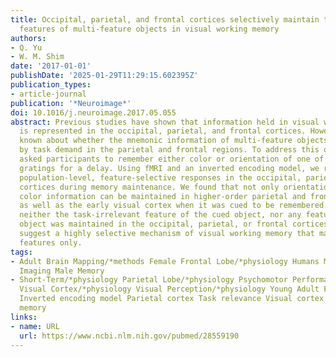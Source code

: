 ```yaml
---
title: Occipital, parietal, and frontal cortices selectively maintain task-relevant
  features of multi-feature objects in visual working memory
authors:
- Q. Yu
- W. M. Shim
date: '2017-01-01'
publishDate: '2025-01-29T11:29:15.602395Z'
publication_types:
- article-journal
publication: '*Neuroimage*'
doi: 10.1016/j.neuroimage.2017.05.055
abstract: Previous studies have shown that information held in visual working memory
  is represented in the occipital, parietal, and frontal cortices. However, less is
  known about whether the mnemonic information of multi-feature objects is modulated
  by task demand in the parietal and frontal regions. To address this question, we
  asked participants to remember either color or orientation of one of the two colored
  gratings for a delay. Using fMRI and an inverted encoding model, we reconstructed
  population-level, feature-selective responses in the occipital, parietal and frontal
  cortices during memory maintenance. We found that not only orientation but also
  color information can be maintained in higher-order parietal and frontal cortices
  as well as the early visual cortex when it was cued to be remembered. Conversely,
  neither the task-irrelevant feature of the cued object, nor any feature of the uncued
  object was maintained in the occipital, parietal, or frontal cortices. These results
  suggest a highly selective mechanism of visual working memory that maintains task-relevant
  features only.
tags:
- Adult Brain Mapping/*methods Female Frontal Lobe/*physiology Humans Magnetic Resonance
  Imaging Male Memory
- Short-Term/*physiology Parietal Lobe/*physiology Psychomotor Performance/*physiology
  Visual Cortex/*physiology Visual Perception/*physiology Young Adult Frontal cortex
  Inverted encoding model Parietal cortex Task relevance Visual cortex Visual working
  memory
links:
- name: URL
  url: https://www.ncbi.nlm.nih.gov/pubmed/28559190
---
```

